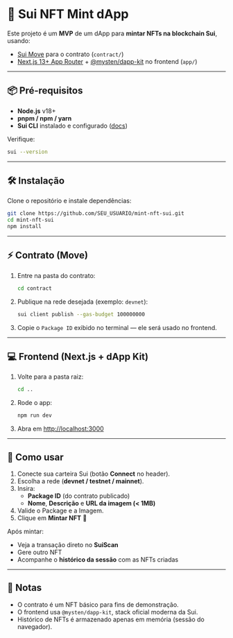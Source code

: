 # 🚀 Sui NFT Mint dApp

Este projeto é um **MVP** de um dApp para **mintar NFTs na blockchain Sui**, usando:

- [Sui Move](https://docs.sui.io) para o contrato (`contract/`)
- [Next.js 13+ App Router](https://nextjs.org/docs/app) + [@mysten/dapp-kit](https://sdk.mystenlabs.com/dapp-kit/) no frontend (`app/`)

---

## 📦 Pré-requisitos

- **Node.js** v18+
- **pnpm / npm / yarn**
- **Sui CLI** instalado e configurado ([docs](https://docs.sui.io/guides/developer/getting-started/sui-install))

Verifique:
```bash
sui --version
```

---

## 🛠️ Instalação

Clone o repositório e instale dependências:

```bash
git clone https://github.com/SEU_USUARIO/mint-nft-sui.git
cd mint-nft-sui
npm install
```

---

## ⚡ Contrato (Move)

1. Entre na pasta do contrato:
   ```bash
   cd contract
   ```

2. Publique na rede desejada (exemplo: `devnet`):
   ```bash
   sui client publish --gas-budget 100000000
   ```

3. Copie o `Package ID` exibido no terminal — ele será usado no frontend.

---

## 💻 Frontend (Next.js + dApp Kit)

1. Volte para a pasta raiz:
   ```bash
   cd ..
   ```

2. Rode o app:
   ```bash
   npm run dev
   ```

3. Abra em [http://localhost:3000](http://localhost:3000)

---

## 🚀 Como usar

1. Conecte sua carteira Sui (botão **Connect** no header).  
2. Escolha a rede (**devnet / testnet / mainnet**).  
3. Insira:
   - **Package ID** (do contrato publicado)  
   - **Nome**, **Descrição** e **URL da imagem (< 1MB)**  
4. Valide o Package e a Imagem.  
5. Clique em **Mintar NFT** 🎉  

Após mintar:
- Veja a transação direto no **SuiScan**  
- Gere outro NFT  
- Acompanhe o **histórico da sessão** com as NFTs criadas

---

## 📝 Notas

- O contrato é um NFT básico para fins de demonstração.
- O frontend usa `@mysten/dapp-kit`, stack oficial moderna da Sui.
- Histórico de NFTs é armazenado apenas em memória (sessão do navegador).
